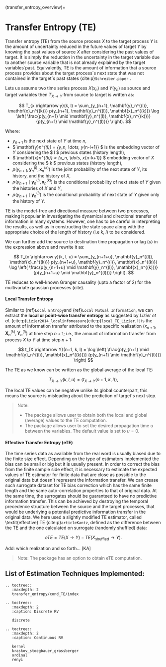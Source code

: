 (transfer_entropy_overview)=
# Transfer Entropy **(TE)**
Transfer entropy (TE) from the source process $X$ to the target process $Y$ is the amount of uncertainty reduced in the future values of target $Y$ by knowing the past values of source $X$ after considering the past values of target.
It is simply the reduction in the uncertainty in the target variable due to another source variable that is not already explained by the target variables´past.
Equivalently, TE is the amount of information that a source process provides about the target process´s next state that was not contained in the target´s past states {cite:p}`Schreiber.paper` .

Lets us assume two time series process $X(x_n)$ and $Y(y_n)$ as source and target variables then $T_{X \rightarrow Y}$ from source to target is written as:

$$
T_{x \rightarrow y}(k, l) = \sum_{y_{n+1}, \mathbf{y}_n^{(l)}, \mathbf{x}_n^{(k)}}
p(y_{n+1}, \mathbf{y}_n^{(l)}, \mathbf{x}_n^{(k)})
\log \left( \frac{p(y_{n+1} \mid \mathbf{y}_n^{(l)}, \mathbf{x}_n^{(k)})}
{p(y_{n+1} \mid \mathbf{y}_n^{(l)})} \right).
$$

Where:
- $y_{n+1}$ is the next state of $Y$ at time $n$,
- $ \mathbf{y}_n^{(l)} = \{y_n, \dots, y_{n-l+1}\} $ is the embedding vector of $Y$ considering the  $ l $ previous states (history length),
- $ \mathbf{x}_n^{(k)} = \{x_n, \dots, x_{n-k+1}\} $ embedding vector of $X$ considering the $ k $ previous states (history length),
- $p(y_{n+1}, \mathbf{y}_n^{(l)}, \mathbf{x}_n^{(k)})$ is the joint probability of the next state of $Y$, its history, and the history of $X$,
- $p(y_{n+1} \mid \mathbf{y}_n^{(l)}, \mathbf{x}_n^{(k)})$ is the conditional probability of next state of $Y$ given the histories of $X$ and $Y$,
- $p(y_{n+1} \mid \mathbf{y}_n^{(l)})$ is the conditional probability of next state of $Y$ given only the history of $Y$.

TE is the model-free and directional measure between two processes, making it popular in investigating the dynamical and directional transfer of information in many systems. However, one has to be careful in interpreting the results, as well as in constructing the state space along with the appropriate choice of the length of history (i.e $k$, $l$) to be considered.

We can further add the source to destination time propagation or lag $(u)$ in the expression above and rewrite it as:

$$
T_{x \rightarrow y}(k, l, u) = \sum_{y_{n+1+u}, \mathbf{y}_n^{(l)}, \mathbf{x}_n^{(k)}}
p(y_{n+1+u}, \mathbf{y}_n^{(l)}, \mathbf{x}_n^{(k)})
\log \left( \frac{p(y_{n+1+u} \mid \mathbf{y}_n^{(l)}, \mathbf{x}_n^{(k)})}
{p(y_{n+1+u} \mid \mathbf{y}_n^{(l)})} \right).
$$

TE reduces to well-known Granger causality (upto a factor of 2) for the multivariate gaussian processes (cite).

#### Local Transfer Entropy
Similar to {ref}`Local Entropy`and {ref}`Local Mutual Information`, we can extract the **local or point-wise transfer entropy** as suggested by _Lizier et al._ {cite:p}`Lizier2014_localinfomeasure`{cite:p}`local_TE_Lizier`.  It is the amount of information transfer attributed to the specific realization $(x_{n+1}, \mathbf{X}_n^{(k)}, \mathbf{Y}_n^{(l)})$ at time step $n+1$; i.e., the amount of information transfer from process $X$ to $Y$ at time step $n+1$:

$$
t_{X \rightarrow Y}(n+1, k, l) = \log \left( \frac{p(y_{n+1} \mid \mathbf{y}_n^{(l)}, \mathbf{x}_n^{(k)})}
{p(y_{n+1} \mid \mathbf{y}_n^{(l)})} \right)
$$

The TE as we know can be written as the global average of the local TE:

$$
T_{X \rightarrow Y}(k, l, u) = \langle t_{X \rightarrow Y}(n + 1, k, l) \rangle,
$$

The local TE values can be negative unlike its global counterpart, this means the source is misleading about the prediction of target´s next step.

> Note:
> - The package allows user to obtain both the local and global (average) values to the TE computation.
> - The package allows user to set the desired propagation time $u$ between the variables. The default value is set to $u=0$.

#### Effective Transfer Entropy (eTE)

The time series data as available from the real word is usually biased due to the finite size effect. Depending on the type of estimators implemented the bias can be small or big but it is usually present. In order to correct the bias from the finite sample side effect, it is necessary to estimate the expected values of TE estimator for finite data that are close as possible to the original data but doesn´t represent the information transfer.
We can crease such surrogate dataset for TE bias correction which has the same finite length and the same auto-correlation properties to that of original data.  At the same time, the surrogates should be guaranteed to have no predictive information transfer. This can be achieved by destroying the temporal precedence structure between the source  and the target processes, that would be underlying a potential predictive information transfer in the original data.
We here used a slightly modified TE estimator, called \textit{effective} TE {cite:p}`articleKantz`, defined as the difference between the TE and the one calculated on surrogate (randomly shuffled) data:

$$
eTE = TE(X \rightarrow Y) - TE(X_{\text{shuffled}} \rightarrow Y).
$$

Add: which realization and so forth... [KA]

> Note:
> The package has an option to obtain eTE computation.

## List of Estimation Techniques Implemented:

```{eval-rst}
.. toctree::
   :maxdepth: 2
   transfer_entropy/cond_TE/index

.. toctree::
   :maxdepth: 2
   :caption: Discrete RV

   discrete

.. toctree::
   :maxdepth: 2
   :caption: Continuous RV

   kernel
   kraskov_stoegbauer_grassberger
   ordinal
   renyi
```

